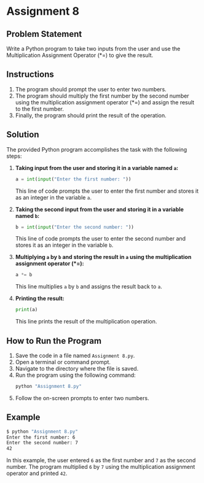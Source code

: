# Assignment 8

## Problem Statement

Write a Python program to take two inputs from the user and use the Multiplication Assignment Operator (*=) to give the result.

## Instructions

1. The program should prompt the user to enter two numbers.
2. The program should multiply the first number by the second number using the multiplication assignment operator (*=) and assign the result to the first number.
3. Finally, the program should print the result of the operation.

## Solution

The provided Python program accomplishes the task with the following steps:

1. **Taking input from the user and storing it in a variable named `a`:**
   ```python
   a = int(input("Enter the first number: "))
   ```
   This line of code prompts the user to enter the first number and stores it as an integer in the variable `a`.

2. **Taking the second input from the user and storing it in a variable named `b`:**
   ```python
   b = int(input("Enter the second number: "))
   ```
   This line of code prompts the user to enter the second number and stores it as an integer in the variable `b`.

3. **Multiplying `a` by `b` and storing the result in `a` using the multiplication assignment operator (*=):**
   ```python
   a *= b
   ```
   This line multiplies `a` by `b` and assigns the result back to `a`.

4. **Printing the result:**
   ```python
   print(a)
   ```
   This line prints the result of the multiplication operation.

## How to Run the Program

1. Save the code in a file named `Assignment 8.py`.
2. Open a terminal or command prompt.
3. Navigate to the directory where the file is saved.
4. Run the program using the following command:
   ```sh
   python "Assignment 8.py"
   ```
5. Follow the on-screen prompts to enter two numbers.

## Example

```sh
$ python "Assignment 8.py"
Enter the first number: 6
Enter the second number: 7
42
```

In this example, the user entered `6` as the first number and `7` as the second number. The program multiplied `6` by `7` using the multiplication assignment operator and printed `42`.
